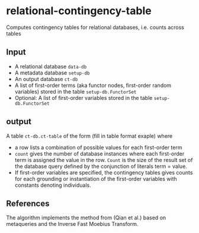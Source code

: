 # relational-contingency-table
Computes contingency tables for relational databases, i.e. counts across tables

## Input

+ A relational database  `data-db`
+ A metadata database `setup-db`
+ An output database `ct-db`
+ A list of first-order terms (aka functor nodes, first-order random variables) stored in the table `setup-db.FunctorSet`
+ Optional: A list of first-order variables stored in the table `setup-db.FunctorSet`


## output

A table `ct-db.ct-table` of the form (fill in table format exaple) where

+ a row lists a combination of possible values for each first-order term
+ `count` gives the number of database instances where each first-order term is assigned the value in the row. `Count` is the size of the result set of the database query defined by the conjunction of literals term = value.
+ If first-order variables are specified, the contingency tables gives counts for each grounding or instantiation of the first-order variables with constants denoting individuals. 

## References

The algorithm implements the method from (Qian et al.) based on metaqueries and the Inverse Fast Moebius Transform.
